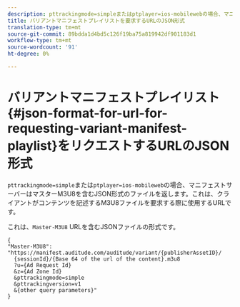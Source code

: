 ```yaml
---
description: pttrackingmode=simpleまたはptplayer=ios-mobilewebの場合、マニフェストサーバーは、マスターM3U8を含むJSON形式のファイルを返します。このファイルは、クライアントがコンテンツを記述するM3U8ファイルを要求する際に使用するURLです。
title: バリアントマニフェストプレイリストを要求するURLのJSON形式
translation-type: tm+mt
source-git-commit: 89bdda1d4bd5c126f19ba75a819942df901183d1
workflow-type: tm+mt
source-wordcount: '91'
ht-degree: 0%

---
```



# バリアントマニフェストプレイリスト{#json-format-for-url-for-requesting-variant-manifest-playlist}をリクエストするURLのJSON形式

`pttrackingmode=simple`または`ptplayer=ios-mobileweb`の場合、マニフェストサーバーはマスターM3U8を含むJSON形式のファイルを返します。これは、クライアントがコンテンツを記述するM3U8ファイルを要求する際に使用するURLです。

これは、`Master-M3U8` URLを含むJSONファイルの形式です。

```
{
"Master-M3U8": "https://manifest.auditude.com/auditude/variant/{publisherAssetID}/
  {sessionId}/{Base 64 of the url of the content}.m3u8
  ?u={Ad Request Id}
  &z={Ad Zone Id}
  &pttrackingmode=simple
  &pttrackingversion=v1
  &{other query parameters}"
}
```
